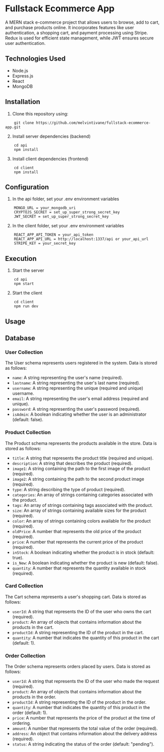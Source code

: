# Fullstack Ecommerce App

A MERN stack e-commerce project that allows users to browse, add to cart, and purchase products online. It incorporates features like user authentication, a shopping cart, and payment processing using Stripe. Redux is used for efficient state management, while JWT ensures secure user authentication.

## Technologies Used

- Node.js
- Express.js
- React
- MongoDB

## Installation

1. Clone this repository using:
```shell
    git clone https://github.com/melvintivane/fullstack-ecommerce-app.git
```    
2. Install server dependencies (backend)
```shell
    cd api
    npm install
```

3. Install client dependencies (frontend)
```shell
    cd client
    npm install
```

## Configuration

1. In the api folder, set your .env environment variables
```shell
    MONGO_URL = your_mongodb_uri
    CRYPTOJS_SECRET = set_up_super_strong_secret_key 
    JWT_SECRET = set_up_super_strong_secret_key
```

2. In the client folder, set your .env environment variables
```shell
    REACT_APP_API_TOKEN = your_api_token
    REACT_APP_API_URL = http://localhost:1337/api or your_api_url
    STRIPE_KEY = your_secret_key
```

## Execution

1. Start the server
```shell
    cd api
    npm start
```

2. Start the client
```shell
    cd client
    npm run dev
```

## Usage

## Database

### User Collection

The User schema represents users registered in the system. Data is stored as follows:

- `name`: A string representing the user's name (required).
- `lastname`: A string representing the user's last name (required).
- `username`: A string representing the unique (required and unique) username.
- `email`: A string representing the user's email address (required and unique).
- `password`: A string representing the user's password (required).
- `isAdmin`: A boolean indicating whether the user is an administrator (default: false).

### Product Collection
The Product schema represents the products available in the store. Data is stored as follows:

- `title`: A string that represents the product title (required and unique).
- `description`: A string that describes the product (required).
- `image1`: A string containing the path to the first image of the product (required).
- `image2`: A string containing the path to the second product image (required).
- `type`: A string describing the type of product (required).
- `categories`: An array of strings containing categories associated with the product.
- `tags`: An array of strings containing tags associated with the product.
- `size`: An array of strings containing available sizes for the product (required).
- `color`: An array of strings containing colors available for the product (required).
- `oldPrice`: A number that represents the old price of the product (required).
- `price`: A number that represents the current price of the product (required).
- `inStock`: A boolean indicating whether the product is in stock (default: true).
- `is_New`: A boolean indicating whether the product is new (default: false).
- `quantity`: A number that represents the quantity available in stock (required).

### Card Collection

The Cart schema represents a user's shopping cart. Data is stored as follows:

- `userId`: A string that represents the ID of the user who owns the cart (required).
- `product`: An array of objects that contains information about the products in the cart.
- `productId`: A string representing the ID of the product in the cart.
- `quantity`: A number that indicates the quantity of this product in the cart (default: 1).

### Order Collection

The Order schema represents orders placed by users. Data is stored as follows:

- `userId`: A string that represents the ID of the user who made the request (required).
- `product`: An array of objects that contains information about the products in the order.
- `productId`: A string representing the ID of the product in the order.
- `quantity`: A number that indicates the quantity of this product in the order (default: 1).
- `price`: A number that represents the price of the product at the time of ordering.
- `amount`: A number that represents the total value of the order (required).
- `address`: An object that contains information about the delivery address (required).
- `status`: A string indicating the status of the order (default: "pending").
